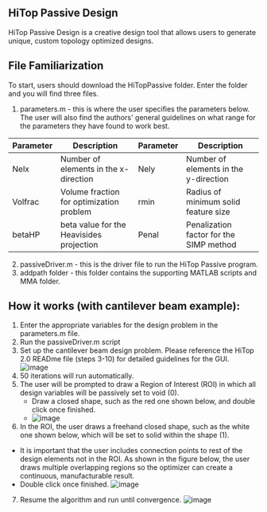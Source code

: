 ## HiTop Passive Design
HiTop Passive Design is a creative design tool that allows users to generate unique, custom topology optimized designs. 

## File Familiarization
To start, users should download the HiTopPassive folder. Enter the folder and you will find three files. 
1. parameters.m - this is where the user specifies the parameters below. The user will also find the authors' general guidelines on what range for the parameters they have found to work best.

| Parameter  | Description | Parameter |  Description |
| ------------- | ------------- | ------------- | ------------- |
| Nelx | Number of elements in the x-direction | Nely  | Number of elements in the y-direction|
| Volfrac | Volume fraction for optimization problem| rmin  | Radius of minimum solid feature size|
| betaHP | beta value for the Heavisides projection| Penal  | Penalization factor for the SIMP method|
2. passiveDriver.m - this is the driver file to run the HiTop Passive program.
3. addpath folder - this folder contains the supporting MATLAB scripts and MMA folder. 
## How it works (with cantilever beam example):
1. Enter the appropriate variables for the design problem in the parameters.m file.
2. Run the passiveDriver.m script
3. Set up the cantilever beam design problem. Please reference the HiTop 2.0 READme file (steps 3-10) for detailed guidelines for the GUI.
![image](https://github.com/jvcar/CarstensenGroup/assets/142328197/e8beb035-9f39-49d6-af88-cb54e11ec52a)
5. 50 iterations will run automatically.
6. The user will be prompted to draw a Region of Interest (ROI) in which all design variables will be passively set to void (0).
   - Draw a closed shape, such as the red one shown below, and double click once finished.
   -  ![image](https://github.com/jvcar/CarstensenGroup/assets/142328197/b8c3828b-13dd-44f7-8c35-4dca558e7581)
8. In the ROI, the user draws a freehand closed shape, such as the white one shown below, which will be set to solid within the shape (1).
- It is important that the user includes connection points to rest of the design elements not in the ROI. As shown in the figure below, the user draws multiple overlapping regions so the optimizer can create a continuous, manufacturable result.
- Double click once finished.
![image](https://github.com/jvcar/CarstensenGroup/assets/142328197/287e1292-435d-48c4-be9f-4120202a6b83)
7. Resume the algorithm and run until convergence.
![image](https://github.com/jvcar/CarstensenGroup/assets/142328197/10c39e74-8a6c-4ca7-9080-8f11b8eaecec)
